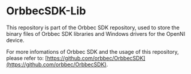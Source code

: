 # OrbbecSDK-Lib

This repository is part of the Orbbec SDK repository, used to store the binary files of Orbbec SDK libraries and Windows drivers for the OpenNI device.

For more infomations of Orbbec SDK and the usage of this repository, please refer to: [https://github.com/orbbec/OrbbecSDK](https://github.com/orbbec/OrbbecSDK).

